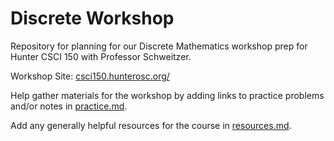 # Discrete Workshop
Repository for planning for our Discrete Mathematics workshop prep for Hunter CSCI 150 with Professor Schweitzer.

Workshop Site: [csci150.hunterosc.org/](http://csci150.hunterosc.org/)

Help gather materials for the workshop by adding links to practice problems and/or notes in [practice.md](practice.md).

Add any generally helpful resources for the course in [resources.md](resources.md).
